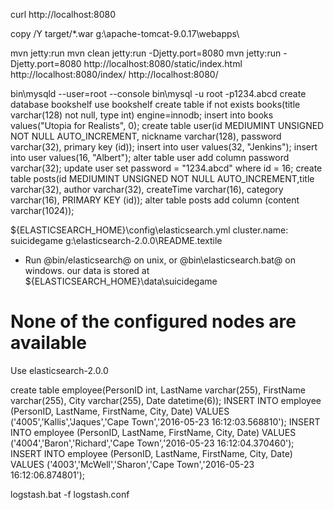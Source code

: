 curl http://localhost:8080

copy /Y target/*.war g:\apache-tomcat-9.0.17\webapps\

mvn jetty:run
mvn clean jetty:run -Djetty.port=8080
mvn jetty:run -Djetty.port=8080
http://localhost:8080/static/index.html
http://localhost:8080/index/
http://localhost:8080/

bin\mysqld --user=root --console
bin\mysql -u root -p1234.abcd
create database bookshelf
use bookshelf
create table if not exists books(title varchar(128) not null, type int) engine=innodb;
insert into books values("Utopia for Realists", 0);
create table user(id MEDIUMINT UNSIGNED NOT NULL AUTO_INCREMENT, nickname varchar(128), password varchar(32), primary key (id));
insert into user values(32, "Jenkins");
insert into user values(16, "Albert");
alter table user add column password varchar(32);
update user set password = "1234.abcd" where id = 16;
create table posts(id MEDIUMINT UNSIGNED NOT NULL AUTO_INCREMENT,title varchar(32), author varchar(32), createTime varchar(16), category varchar(16), PRIMARY KEY (id));
alter table posts add column (content varchar(1024));

${ELASTICSEARCH_HOME}\config\elasticsearch.yml
cluster.name: suicidegame
g:\elasticsearch-2.0.0\README.textile
* Run @bin/elasticsearch@ on unix, or @bin\elasticsearch.bat@ on windows.
our data is stored at ${ELASTICSEARCH_HOME}\data\suicidegame
# None of the configured nodes are available
Use elasticsearch-2.0.0

create table employee(PersonID int, LastName varchar(255), FirstName varchar(255), City varchar(255), Date datetime(6));
INSERT INTO employee (PersonID, LastName, FirstName, City, Date) VALUES ('4005','Kallis','Jaques','Cape Town','2016-05-23 16:12:03.568810');
INSERT INTO employee (PersonID, LastName, FirstName, City, Date) VALUES ('4004','Baron','Richard','Cape Town','2016-05-23 16:12:04.370460');
INSERT INTO employee (PersonID, LastName, FirstName, City, Date) VALUES ('4003','McWell','Sharon','Cape Town','2016-05-23 16:12:06.874801');

logstash.bat -f logstash.conf
